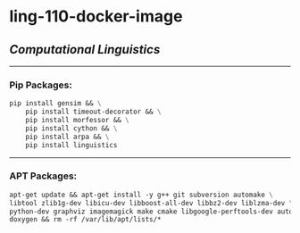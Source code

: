 # **ling-110-docker-image**
## _Computational Linguistics_
***
### **Pip Packages:**
``` Dockerfile
pip install gensim && \
    pip install timeout-decorator && \
    pip install morfessor && \
    pip install cython && \
    pip install arpa && \
    pip install linguistics 
```
***
### **APT Packages:**
``` Dockerfile
apt-get update && apt-get install -y g++ git subversion automake \
libtool zlib1g-dev libicu-dev libboost-all-dev libbz2-dev liblzma-dev \
python-dev graphviz imagemagick make cmake libgoogle-perftools-dev autoconf gawk \
doxygen && rm -rf /var/lib/apt/lists/*
```

